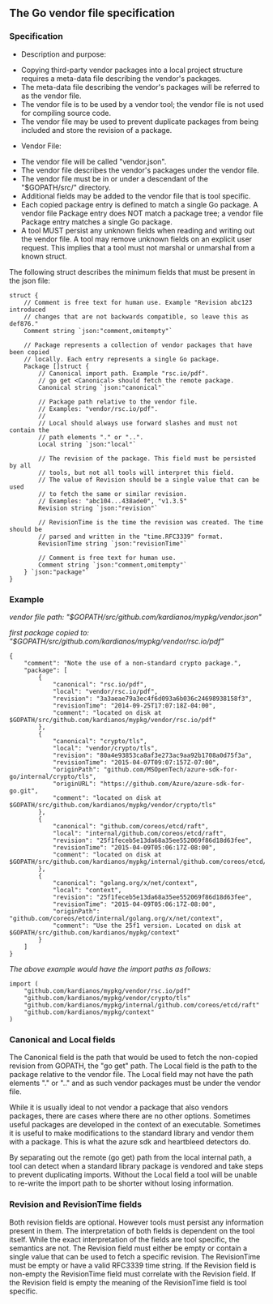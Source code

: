 ## The Go vendor file specification

### Specification
 * Description and purpose:
  - Copying third-party vendor packages into a local project structure requires
    a meta-data file describing the vendor's packages.
  - The meta-data file describing the vendor's packages will be referred to as
    the vendor file.
  - The vendor file is to be used by a vendor tool; the vendor file is not used
    for compiling source code.
  - The vendor file may be used to prevent duplicate packages from being
    included and store the revision of a package.
 * Vendor File:
  - The vendor file will be called "vendor.json".
  - The vendor file describes the vendor's packages under the vendor file.
  - The vendor file must be in or under a descendant of the "$GOPATH/src/" directory.
  - Additional fields may be added to the vendor file that is tool specific.
  - Each copied package entry is defined to match a single Go package. A
    vendor file Package entry does NOT match a package tree; a vendor file
	Package entry matches a single Go package.
  - A tool MUST persist any unknown fields when reading and writing out the
    vendor file. A tool may remove unknown fields on an explicit user request.
	This implies that a tool must not marshal or unmarshal from a known struct.

The following struct describes the minimum fields that must be present in
the json file:
```
struct {
	// Comment is free text for human use. Example "Revision abc123 introduced
	// changes that are not backwards compatible, so leave this as def876."
	Comment string `json:"comment,omitempty"`

	// Package represents a collection of vendor packages that have been copied
	// locally. Each entry represents a single Go package.
	Package []struct {
		// Canonical import path. Example "rsc.io/pdf".
		// go get <Canonical> should fetch the remote package.
		Canonical string `json:"canonical"`

		// Package path relative to the vendor file.
		// Examples: "vendor/rsc.io/pdf".
		//
		// Local should always use forward slashes and must not contain the
		// path elements "." or "..".
		Local string `json:"local"`

		// The revision of the package. This field must be persisted by all
		// tools, but not all tools will interpret this field.
		// The value of Revision should be a single value that can be used
		// to fetch the same or similar revision.
		// Examples: "abc104...438ade0", "v1.3.5"
		Revision string `json:"revision"`

		// RevisionTime is the time the revision was created. The time should be
		// parsed and written in the "time.RFC3339" format.
		RevisionTime string `json:"revisionTime"`

		// Comment is free text for human use.
		Comment string `json:"comment,omitempty"`
	} `json:"package"`
}
```

### Example
*vendor file path: "$GOPATH/src/github.com/kardianos/mypkg/vendor.json"*

*first package copied to: "$GOPATH/src/github.com/kardianos/mypkg/vendor/rsc.io/pdf"*

```
{
	"comment": "Note the use of a non-standard crypto package.",
	"package": [
		{
			"canonical": "rsc.io/pdf",
			"local": "vendor/rsc.io/pdf",
			"revision": "3a3aeae79a3ec4f6d093a6b036c24698938158f3",
			"revisionTime": "2014-09-25T17:07:18Z-04:00",
			"comment": "located on disk at $GOPATH/src/github.com/kardianos/mypkg/vendor/rsc.io/pdf"
		},
		{
			"canonical": "crypto/tls",
			"local": "vendor/crypto/tls",
			"revision": "80a4e93853ca8af3e273ac9aa92b1708a0d75f3a",
			"revisionTime": "2015-04-07T09:07:157Z-07:00",
			"originPath": "github.com/MSOpenTech/azure-sdk-for-go/internal/crypto/tls",
			"originURL": "https://github.com/Azure/azure-sdk-for-go.git",
			"comment": "located on disk at $GOPATH/src/github.com/kardianos/mypkg/vendor/crypto/tls"
		},
		{
			"canonical": "github.com/coreos/etcd/raft",
			"local": "internal/github.com/coreos/etcd/raft",
			"revision": "25f1feceb5e13da68a35ee552069f86d18d63fee",
			"revisionTime": "2015-04-09T05:06:17Z-08:00",
			"comment": "located on disk at $GOPATH/src/github.com/kardianos/mypkg/internal/github.com/coreos/etcd/raft"
		},
		{
			"canonical": "golang.org/x/net/context",
			"local": "context",
			"revision": "25f1feceb5e13da68a35ee552069f86d18d63fee",
			"revisionTime": "2015-04-09T05:06:17Z-08:00",
			"originPath": "github.com/coreos/etcd/internal/golang.org/x/net/context",
			"comment": "Use the 25f1 version. Located on disk at $GOPATH/src/github.com/kardianos/mypkg/context"
		}
	]
}
```
*The above example would have the import paths as follows:*
```
import (
	"github.com/kardianos/mypkg/vendor/rsc.io/pdf"
	"github.com/kardianos/mypkg/vendor/crypto/tls"
	"github.com/kardianos/mypkg/internal/github.com/coreos/etcd/raft"
	"github.com/kardianos/mypkg/context"
)
```

### Canonical and Local fields
The Canonical field is the path that would be used to fetch the non-copied revision
from GOPATH, the "go get" path. The Local field is the path to the package
relative to the vendor file. The Local field may not have the path elements
"." or ".." and as such vendor packages must be under the vendor file.

While it is usually ideal to not vendor a package that also vendors packages,
there are cases where there are no other options. Sometimes useful packages
are developed in the context of an executable. Sometimes it is useful to make
modifications to the standard library and vendor them with a package. This is
what the azure sdk and heartbleed detectors do.

By separating out the remote (go get) path from the local internal path,
a tool can detect when a standard library package is vendored and take steps
to prevent duplicating imports. Without the Local field a tool will be unable
to re-write the import path to be shorter without losing information.

### Revision and RevisionTime fields
Both revision fields are optional. However tools must persist any information
present in them. The interpretation of both fields is dependent on the tool
itself. While the exact interpretation of the fields are tool specific, the
semantics are not. The Revision field must either be empty or contain a single
value that can be used to fetch a specific revision. The RevisionTime must be
empty or have a valid RFC3339 time string. If the Revision field is non-empty
the RevisionTime field must correlate with the Revision field. If the Revision
field is empty the meaning of the RevisionTime field is tool specific.
